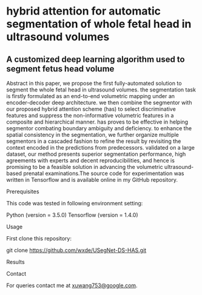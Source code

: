 # hybrid attention for automatic segmentation of whole fetal head in ultrasound volumes
## A customized deep learning algorithm used to segment fetus head volume
Abstract
  in this paper, we propose the first fully-automated solution to segment the whole fetal head in ultrasound volumes. the segmentation task is firstly formulated as an end-to-end volumetric mapping under an encoder-decoder deep architecture. we then combine the segmentor with our proposed hybrid attention scheme (has) to select discriminative features and suppress the non-informative volumetric features in a composite and hierarchical manner. has proves to be effective in helping segmentor combating boundary ambiguity and deficiency. to enhance the spatial consistency in the segmentation, we further organize multiple segmentors in a cascaded fashion to refine the result by revisiting the context encoded in the predictions from predecessors. validated on a large dataset, our method presents superior segmentation performance, high agreements with experts and decent reproducibilities, and hence is promising to be a feasible solution in advancing the volumetric ultrasound-based prenatal examinations.The source code for experimentation was written in Tensorflow and is available online in my GitHub repository.

Prerequisites

This code was tested in following environment setting:

Python (version = 3.5.0)
Tensorflow (version = 1.4.0)

Usage

First clone this repository:

git clone https://github.com/wxde/USegNet-DS-HAS.git


Results

Contact

For queries contact me at xuwang753@google.com.
